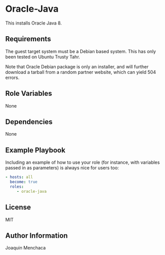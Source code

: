 Oracle-Java
=========

This installs Oracle Java 8.

Requirements
------------

The guest target system must be a Debian based system.  This has only been tested on Ubuntu Trusty Tahr.

Note that Oracle Debian package is only an installer, and will further download a tarball from a random partner website, which can yield 504 errors.

Role Variables
--------------

None

Dependencies
------------

None

Example Playbook
----------------

Including an example of how to use your role (for instance, with variables passed in as parameters) is always nice for users too:

```yaml
- hosts: all
  become: true
  roles:
     - oracle-java
```

License
-------

MIT

Author Information
------------------

Joaquin Menchaca
